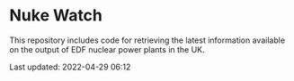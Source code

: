 # Nuke Watch

This repository includes code for retrieving the latest information available on the output of EDF nuclear power plants in the UK.

Last updated: 2022-04-29 06:12